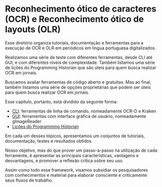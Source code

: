 # Reconhecimento ótico de caracteres (OCR) e Reconhecimento ótico de layouts (OLR)

Esse diretório organiza tutoriais, documentação e ferramentas para a execução de OCR e OLR em periódicos em língua portuguesa digitalizados.

Realizamos uma série de teste com diferentes ferramentas, desde CLI até GUI, e com diferentes níveis de complexidade. Também listamos uma série de lições do Programming Historian que são úteis para quem busca realizar OCR em jornais.

Buscamos avaliar ferramentas de código aberto e gratuitas. Mas ao final, também listamos uma série de opções proprietárias que podem ser úteis para quem busca realizar OCR em jornais.

Esse capítulo, portanto, está dividido da seguinte forma:

- [CLI](./CLI_testes/): ferramentas de linha de comando, nomeadamente OCR-D e Kraken
- [GUI](./GUI_testes/): ferramentas com interface gráfica de usuário, nomeadamente gImageReader
- [Lições do Programming Historian](./PH_lessons/ph.ipynb)

Em cada um desses tópicos, apresentamos um conjuntos de tutoriais, documentação, testes e resultados obtidos.

Nosso objetivo, mas do que prover um passo-a-passo na utilização de cada ferramente, é apresentar as principais características, vantagens e desvantagens, e promover a reflexão crítica sobre seu uso.

Assim como todo esse framework, visamos subsidiar os pesquisadores com conhecimentos e material para elaborar consciente e criticamente seus fluxos de trabalho.
